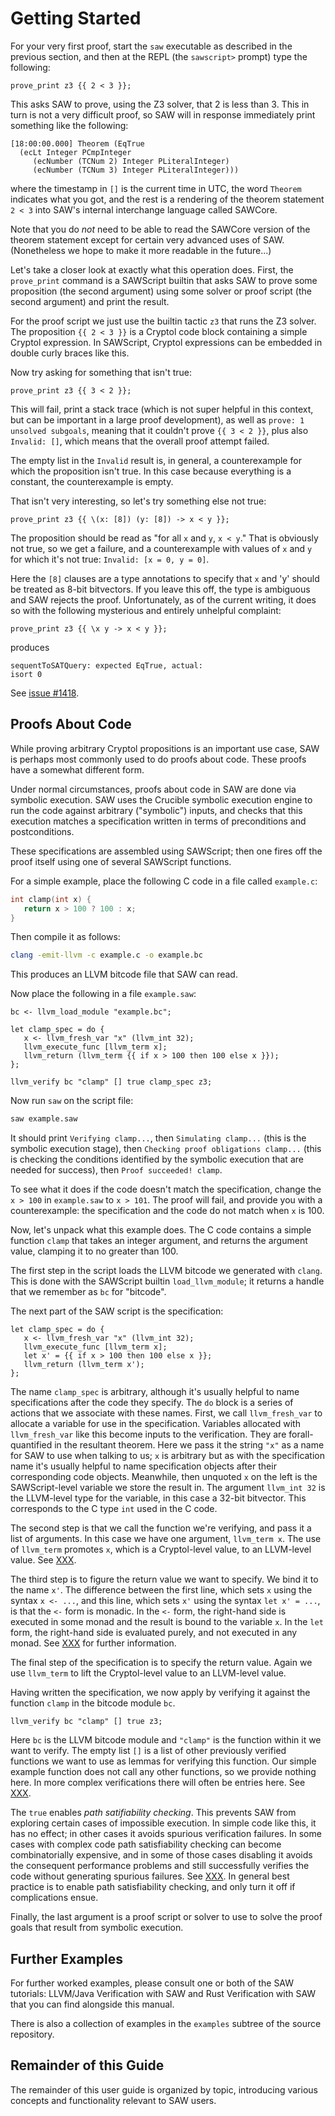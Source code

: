 # Getting Started

For your very first proof, start the `saw` executable as described in
the previous section, and then at the REPL (the `sawscript>` prompt) type
the following:
```sawscript
prove_print z3 {{ 2 < 3 }};
```

This asks SAW to prove, using the Z3 solver, that 2 is less than 3.
This in turn is not a very difficult proof, so SAW will in response
immediately print something like the following:
```console
[18:00:00.000] Theorem (EqTrue
  (ecLt Integer PCmpInteger
     (ecNumber (TCNum 2) Integer PLiteralInteger)
     (ecNumber (TCNum 3) Integer PLiteralInteger)))
```
where the timestamp in `[]` is the current time in UTC, the word
`Theorem` indicates what you got, and the rest is a rendering of the
theorem statement `2 < 3` into SAW's internal interchange language
called SAWCore.

Note that you do _not_ need to be able to read the SAWCore version of
the theorem statement except for certain very advanced uses of SAW.
(Nonetheless we hope to make it more readable in the future...)

Let's take a closer look at exactly what this operation does.
First, the `prove_print` command is a SAWScript builtin that asks
SAW to prove some proposition (the second argument) using some
solver or proof script (the second argument) and print the result.

For the proof script we just use the builtin tactic `z3` that runs the
Z3 solver.
The proposition `{{ 2 < 3 }}` is a Cryptol code block containing a
simple Cryptol expression.
In SAWScript, Cryptol expressions can be embedded in double curly
braces like this.

Now try asking for something that isn't true:
```sawscript
prove_print z3 {{ 3 < 2 }};
```
This will fail, print a stack trace (which is not super helpful in this
context, but can be important in a large proof development), as well as
`prove: 1 unsolved subgoals`, meaning that it couldn't prove `{{ 3 < 2 }}`,
plus also `Invalid: []`, which means that the overall proof attempt failed.

The empty list in the `Invalid` result is, in general, a counterexample
for which the proposition isn't true.
In this case because everything is a constant, the counterexample is
empty.

That isn't very interesting, so let's try something else not true:
```sawscript
prove_print z3 {{ \(x: [8]) (y: [8]) -> x < y }};
```
The proposition should be read as "for all `x` and `y`, `x < y`."
That is obviously not true, so we get a failure, and a counterexample
with values of `x` and `y` for which it's not true: `Invalid: [x = 0,
y = 0]`.

Here the `[8]` clauses are a type annotations to specify that `x` and
'y' should be treated as 8-bit bitvectors.
If you leave this off, the type is ambiguous and SAW rejects the proof.
Unfortunately, as of the current writing, it does so with the following
mysterious and entirely unhelpful complaint:
```sawscript
prove_print z3 {{ \x y -> x < y }};
```
produces
```console
sequentToSATQuery: expected EqTrue, actual:
isort 0
```
See [issue #1418](https://github.com/GaloisInc/saw-script/issues/1418).

## Proofs About Code

While proving arbitrary Cryptol propositions is an important use case,
SAW is perhaps most commonly used to do proofs about code.
These proofs have a somewhat different form.

Under normal circumstances, proofs about code in SAW are done via
symbolic execution.
SAW uses the Crucible symbolic execution engine to run the code
against arbitrary ("symbolic") inputs, and checks that this execution
matches a specification written in terms of preconditions and
postconditions.

These specifications are assembled using SAWScript; then one fires off
the proof itself using one of several SAWScript functions.

For a simple example, place the following C code in a file called `example.c`:
```C
int clamp(int x) {
   return x > 100 ? 100 : x;
}
```
Then compile it as follows:
```sh
clang -emit-llvm -c example.c -o example.bc
```
This produces an LLVM bitcode file that SAW can read.

Now place the following in a file `example.saw`:
```sawscript
bc <- llvm_load_module "example.bc";

let clamp_spec = do {
   x <- llvm_fresh_var "x" (llvm_int 32);
   llvm_execute_func [llvm_term x];
   llvm_return (llvm_term {{ if x > 100 then 100 else x }});
};

llvm_verify bc "clamp" [] true clamp_spec z3;
```
<!--
XXX: that isn't tested yet because of the apple clang issue, come back after
XXX: fetching the fix
-->
Now run `saw` on the script file:
```sh
saw example.saw
```
It should print `Verifying clamp...`, then `Simulating clamp...` (this is the
symbolic execution stage), then `Checking proof obligations clamp...` (this is
checking the conditions identified by the symbolic execution that are needed
for success), then `Proof succeeded! clamp`.

To see what it does if the code doesn't match the specification, change the
`x > 100` in `example.saw` to `x > 101`.
The proof will fail, and provide you with a counterexample: the specification
and the code do not match when `x` is 100.

Now, let's unpack what this example does.
The C code contains a simple function `clamp` that takes an integer argument,
and returns the argument value, clamping it to no greater than 100.

The first step in the script loads the LLVM bitcode we generated with `clang`.
This is done with the SAWScript builtin `load_llvm_module`; it returns a handle
that we remember as `bc` for "bitcode".

The next part of the SAW script is the specification:
```sawscript
let clamp_spec = do {
   x <- llvm_fresh_var "x" (llvm_int 32);
   llvm_execute_func [llvm_term x];
   let x' = {{ if x > 100 then 100 else x }};
   llvm_return (llvm_term x');
};
```

The name `clamp_spec` is arbitrary, although it's usually helpful to name
specifications after the code they specify.
The `do` block is a series of actions that we associate with these names.
First, we call `llvm_fresh_var` to allocate a variable for use in the
specification.
Variables allocated with `llvm_fresh_var` like this become inputs to
the verification.
They are forall-quantified in the resultant theorem.
Here we pass it the string `"x"` as a name for SAW to use when talking
to us; `x` is arbitrary but as with the specification name it's
usually helpful to name specification objects after their
corresponding code objects.
Meanwhile, then unquoted `x` on the left is the SAWScript-level variable
we store the result in.
The argument `llvm_int 32` is the LLVM-level type for the variable, in
this case a 32-bit bitvector.
This corresponds to the C type `int` used in the C code.

The second step is that we call the function we're verifying, and pass
it a list of arguments.
In this case we have one argument, `llvm_term x`.
The use of `llvm_term` promotes `x`, which is a Cryptol-level value,
to an LLVM-level value.
See [XXX](XXX).

The third step is to figure the return value we want to specify.
We bind it to the name `x'`.
The difference between the first line, which sets `x` using the
syntax `x <- ...`, and this line, which sets `x'` using the syntax
`let x' = ...`, is that the `<-` form is monadic.
In the `<-` form, the right-hand side is executed in some monad and
the result is bound to the variable `x`.
In the `let` form, the right-hand side is evaluated purely, and not
executed in any monad.
See [XXX](XXX) for further information.

The final step of the specification is to specify the return value.
Again we use `llvm_term` to lift the Cryptol-level value to an
LLVM-level value.

Having written the specification, we now apply by verifying it
against the function `clamp` in the bitcode module `bc`.

```SAWScript
llvm_verify bc "clamp" [] true z3;
```
Here `bc` is the LLVM bitcode module and `"clamp"` is the function
within it we want to verify.
The empty list `[]` is a list of other previously verified functions
we want to use as lemmas for verifying this function.
Our simple example function does not call any other functions, so
we provide nothing here.
In more complex verifications there will often be entries here.
See [XXX](XXX).

The `true` enables _path satifiability checking_.
This prevents SAW from exploring certain cases of impossible execution.
In simple code like this, it has no effect; in other cases it avoids
spurious verification failures.
In some cases with complex code path satisfiability checking can
become combinatorially expensive, and in some of those cases disabling
it avoids the consequent performance problems and still successfully
verifies the code without generating spurious failures.
See [XXX](XXX).
In general best practice is to enable path satisfiability checking,
and only turn it off if complications ensue.

Finally, the last argument is a proof script or solver to use to
solve the proof goals that result from symbolic execution.

## Further Examples

For further worked examples, please consult one or both of the
SAW tutorials:
LLVM/Java Verification with SAW
and
Rust Verification with SAW
that you can find alongside this manual.

There is also a collection of examples in the `examples` subtree of the
source repository.

## Remainder of this Guide

The remainder of this user guide is organized by topic, introducing
various concepts and functionality relevant to SAW users.

<!--
XXX: Go through this and sprinkle forward references, certainly
XXX: all the XXX ones but probably quite a few more.
XXX: I'm putting this off because a lot of the references we ought
XXX: to have don't have targets yet, or the targets are misnamed or
XXX: in the wrong place.
-->
